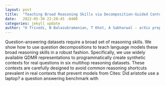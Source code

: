 ```yaml
---
layout: post
title:  "Teaching Broad Reasoning Skills via Decomposition-Guided Contexts"
date:   2022-05-30 22:20:45 -0400
categories: jekyll update
author: "H Trivedi, N Balasubramanian, T Khot, A Sabharwal - arXiv preprint arXiv:2205.12496, 2022"
---
```

Question-answering datasets require a broad set of reasoning skills. We show how to use question decompositions to teach language models these broad reasoning skills in a robust fashion. Specifically, we use widely available QDMR representations to programmatically create synthetic contexts for real questions in six multihop reasoning datasets. These contexts are carefully designed to avoid common reasoning shortcuts prevalent in real contexts that prevent models from  Cites: Did aristotle use a laptop? a question answering benchmark with 
